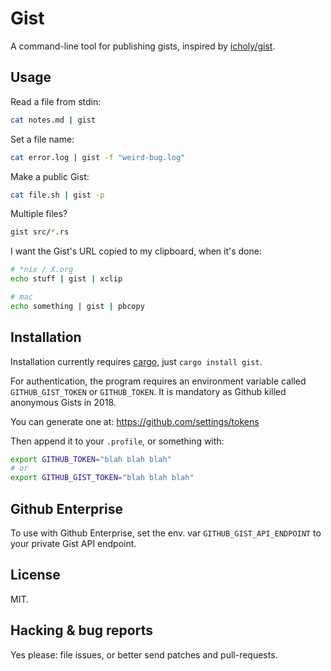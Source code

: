 # Gist

A command-line tool for publishing gists, inspired by [icholy/gist][gogist].

## Usage

Read a file from stdin:

```sh
cat notes.md | gist
```

Set a file name:

```sh
cat error.log | gist -f "weird-bug.log"
```

Make a public Gist:

```sh
cat file.sh | gist -p
```

Multiple files?

```sh
gist src/*.rs
```

I want the Gist's URL copied to my clipboard, when it's done:

```sh
# *nix / X.org
echo stuff | gist | xclip

# mac
echo something | gist | pbcopy
```

## Installation

Installation currently requires [cargo][cargo], just `cargo install gist`.

For authentication, the program requires an environment variable called
`GITHUB_GIST_TOKEN` or `GITHUB_TOKEN`. It is mandatory as Github killed
anonymous Gists in 2018.

You can generate one at: https://github.com/settings/tokens

Then append it to your `.profile`, or something with:

```sh
export GITHUB_TOKEN="blah blah blah"
# or
export GITHUB_GIST_TOKEN="blah blah blah"
```

## Github Enterprise

To use with Github Enterprise, set the env. var
`GITHUB_GIST_API_ENDPOINT` to your private Gist API endpoint.

## License

MIT.

## Hacking & bug reports

Yes please: file issues, or better send patches and pull-requests.

[cargo]: https://crates.io
[gogist]: https://github.com/icholy/gist
